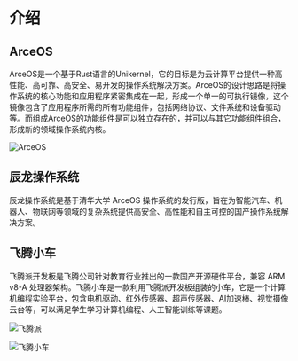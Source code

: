 # 介绍

## ArceOS

ArceOS是一个基于Rust语言的Unikernel，它的目标是为云计算平台提供一种高性能、高可靠、高安全、易开发的操作系统解决方案。ArceOS的设计思路是将操作系统的核心功能和应用程序紧密集成在一起，形成一个单一的可执行镜像，这个镜像包含了应用程序所需的所有功能组件，包括网络协议、文件系统和设备驱动等。而组成ArceOS的功能组件是可以独立存在的，并可以与其它功能组件组合，形成新的领域操作系统内核。

![ArceOS](https://github.com/chenlongos/Phytium-Car/assets/83756052/529f7350-4e70-4924-ae35-27c6ad09bee5)

## 辰龙操作系统

辰龙操作系统是基于清华大学 ArceOS 操作系统的发行版，旨在为智能汽车、机器人、物联网等领域的复杂系统提供高安全、高性能和自主可控的国产操作系统解决方案。

## 飞腾小车

飞腾派开发板是飞腾公司针对教育行业推出的一款国产开源硬件平台，兼容 ARM v8-A 处理器架构。飞腾小车是一款利用飞腾派开发板组装的小车，它是一个计算机编程实验平台，包含电机驱动、红外传感器、超声传感器、AI加速棒、视觉摄像云台等，可以满足学生学习计算机编程、人工智能训练等课题。

![飞腾派](https://github.com/chenlongos/Phytium-Car/assets/83756052/096fc454-5330-4b6b-9dbb-689057aa4169)


![飞腾小车](https://github.com/chenlongos/Phytium-Car/assets/83756052/1df4d532-0248-4fc8-8882-08474d3126d6)
